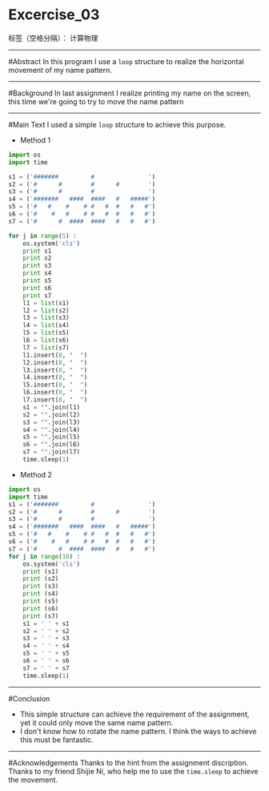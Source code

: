 ﻿# Excercise_03

标签（空格分隔）： 计算物理

---
#Abstract
In this program  I use a `loop` structure to realize the horizontal movement of my name pattern.

---
#Background
In last assignment I realize printing my name on the screen, this time we're going to try to move the name pattern

---
#Main Text
I used a simple `loop` structure to achieve this purpose.

- Method 1

```python
import os
import time

s1 = ('#######         #               ')
s2 = ('#      #        #      #        ')
s3 = ('#      #        #               ')
s4 = ('#######   ####  ####   #   #####')
s5 = ('#   #    #    # #   #  #   #   #')
s6 = ('#    #   #    # #   #  #   #   #')
s7 = ('#      #  ####  ####   #   #   #')

for j in range(5) :
    os.system('cls')
    print s1
    print s2
    print s3
    print s4
    print s5
    print s6
    print s7
    l1 = list(s1)
    l2 = list(s2)
    l3 = list(s3)
    l4 = list(s4)
    l5 = list(s5)
    l6 = list(s6)
    l7 = list(s7)
    l1.insert(0, "  ")
    l2.insert(0, "  ")
    l3.insert(0, "  ")
    l4.insert(0, "  ")
    l5.insert(0, "  ")
    l6.insert(0, "  ")
    l7.insert(0, "  ")
    s1 = "".join(l1)
    s2 = "".join(l2)
    s3 = "".join(l3)
    s4 = "".join(l4)
    s5 = "".join(l5)
    s6 = "".join(l6)
    s7 = "".join(l7)
    time.sleep(1)
```
- Method 2
```python
import os
import time
s1 = ('#######         #               ')
s2 = ('#      #        #      #        ')
s3 = ('#      #        #               ')
s4 = ('#######   ####  ####   #   #####')
s5 = ('#   #    #    # #   #  #   #   #')
s6 = ('#    #   #    # #   #  #   #   #')
s7 = ('#      #  ####  ####   #   #   #')
for j in range(10) :
    os.system('cls')
    print (s1)
    print (s2)
    print (s3)
    print (s4)
    print (s5)
    print (s6)
    print (s7)
    s1 = ' ' + s1
    s2 = ' ' + s2
    s3 = ' ' + s3
    s4 = ' ' + s4
    s5 = ' ' + s5
    s6 = ' ' + s6
    s7 = ' ' + s7
    time.sleep(1)
```

---
#Conclusion
- This simple structure can achieve the requirement of the assignment, yet it could only move the same name pattern.
- I don't know how to rotate the name pattern. I think the ways to achieve this must be fantastic.

---
#Acknowledgements
Thanks to the hint from the assignment discription.
Thanks to my friend Shijie Ni, who help me to use the `time.sleep` to achieve the movement.




